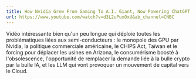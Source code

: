 ```yaml
---
title: How Nvidia Grew From Gaming To A.I. Giant, Now Powering ChatGPT
url: https://www.youtube.com/watch?v=d3L2uPuxOxU&ab_channel=CNBC
---
```


Vidéo intéressante bien qu'un peu longue qui déploie toutes les problématiques liées aux semi-conducteurs :
le monopole des GPU par Nvidia,
la politique commerciale américaine,
le CHIPS Act,
Taïwan et le forcing pour déplacer les usines en Arizona,
le consumérisme boosté à l'obsolescence,
l'opportunité de remplacer la demande liée à la bulle crypto par la bulle IA,
et les LLM qui vont provoquer un mouvement de capital vers le Cloud.
